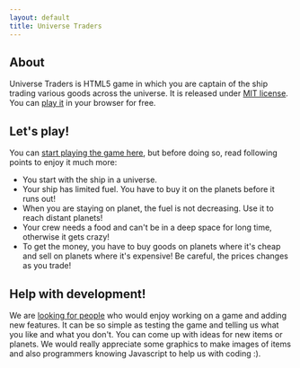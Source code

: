 ```yaml
---
layout: default
title: Universe Traders
---
```


## About

Universe Traders is HTML5 game in which you are captain of the ship trading various goods across the universe.
It is released under [MIT license](http://opensource.org/licenses/MIT). You can [play it](/play) in your browser for free.

## Let's play!

You can [start playing the game here](/play), but before doing so, read following points to enjoy it much more:

* You start with the ship in a universe.
* Your ship has limited fuel. You have to buy it on the planets before it runs out!
* When you are staying on planet, the fuel is not decreasing. Use it to reach distant planets!
* Your crew needs a food and can't be in a deep space for long time, otherwise it gets crazy!
* To get the money, you have to buy goods on planets where it's cheap and sell on planets where it's expensive! Be careful, the prices changes as you trade!

## Help with development!

We are [looking for people](/develop) who would enjoy working on a game and adding new features. It can be so simple as testing the game and telling us what you like and what you don't.
You can come up with ideas for new items or planets. We would really appreciate some graphics to make images of items and also programmers knowing Javascript to help us with coding :).